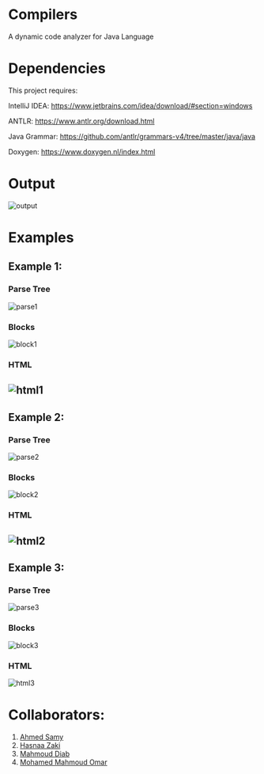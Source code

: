 # Compilers
A dynamic code analyzer for Java Language

# Dependencies
This project requires:

IntelliJ IDEA: https://www.jetbrains.com/idea/download/#section=windows

ANTLR: https://www.antlr.org/download.html

Java Grammar: https://github.com/antlr/grammars-v4/tree/master/java/java

Doxygen: https://www.doxygen.nl/index.html

# Output
 
![output](https://user-images.githubusercontent.com/47760339/167013273-de49205a-7f20-4176-b890-0447c03fcbc3.png)
 
 
 # Examples
 ## Example 1:
 
 ### Parse Tree
 ![parse1](https://user-images.githubusercontent.com/47760339/167011785-d7f92751-00bf-4974-951a-f60e2f8d6730.png)
 
 ### Blocks
![block1](https://user-images.githubusercontent.com/47760339/167013221-c5b5c3a8-1831-4f20-9648-220f48961e9b.png)
 
 ### HTML
![html1](https://user-images.githubusercontent.com/47760339/167013295-f2f199a4-f57d-4e75-9079-74ae79e98b03.png)
---

 ## Example 2:
 
 ### Parse Tree
![parse2](https://user-images.githubusercontent.com/47760339/167012040-c675a4af-4711-4930-95f7-21b92d533701.png)
 
 ### Blocks
![block2](https://user-images.githubusercontent.com/47760339/167013246-fa28819f-2796-47a2-a6eb-d2460460cfee.png)
 
 ### HTML
![html2](https://user-images.githubusercontent.com/47760339/167013303-0ec04aef-4c30-4c0e-a0d6-0818a7a47339.png)
---
 ## Example 3:
 
 ### Parse Tree
![parse3](https://user-images.githubusercontent.com/47760339/167012108-2e488271-33e7-46fe-8de7-0d212ded2400.png)
 
 ### Blocks
![block3](https://user-images.githubusercontent.com/47760339/167013256-cb5ef4cb-8a7b-43b7-ad73-9eb41b147e58.png)
 
 ### HTML
![html3](https://user-images.githubusercontent.com/47760339/167013308-dec017bb-f832-44d4-a3ca-c3faf72e6a85.png)

# Collaborators:
1. [Ahmed Samy](https://github.com/samyvic)
2. [Hasnaa Zaki](https://github.com/hasnaazaki123)
3. [Mahmoud Diab](https://github.com/mahmouddiab74)
4. [Mohamed Mahmoud Omar](https://github.com/mhmdomar)

